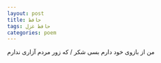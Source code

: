 ```yaml
---
layout: post
title: حافظ
tags: حافظ غزل
categories: poem
---
```


من از بازوی خود دارم بسی شکر / که زور مردم آزاری ندارم